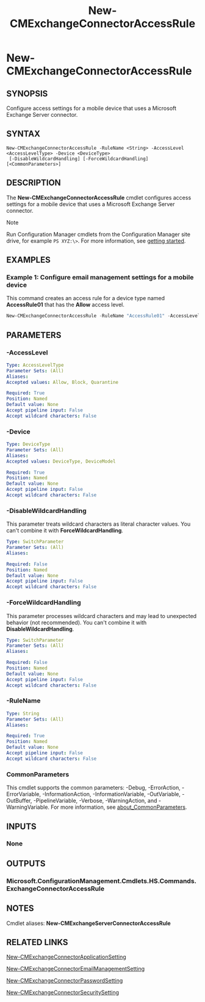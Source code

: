 ﻿---
description: Configure access settings for a mobile device that uses a Microsoft Exchange Server connector.
external help file: AdminUI.PS.HS.dll-Help.xml
Module Name: ConfigurationManager
ms.date: 07/30/2020
schema: 2.0.0
title: New-CMExchangeConnectorAccessRule
---

# New-CMExchangeConnectorAccessRule

## SYNOPSIS

Configure access settings for a mobile device that uses a Microsoft Exchange Server connector.

## SYNTAX

```
New-CMExchangeConnectorAccessRule -RuleName <String> -AccessLevel <AccessLevelType> -Device <DeviceType>
 [-DisableWildcardHandling] [-ForceWildcardHandling] [<CommonParameters>]
```

## DESCRIPTION
The **New-CMExchangeConnectorAccessRule** cmdlet configures access settings for a mobile device that uses a Microsoft Exchange Server connector.

> [!NOTE]
> Run Configuration Manager cmdlets from the Configuration Manager site drive, for example `PS XYZ:\>`. For more information, see [getting started](/powershell/sccm/overview).

## EXAMPLES

### Example 1: Configure email management settings for a mobile device

This command creates an access rule for a device type named **AccessRule01** that has the **Allow** access level.

```powershell
New-CMExchangeConnectorAccessRule -RuleName "AccessRule01" -AccessLevel Allow -Device DeviceType
```

## PARAMETERS

### -AccessLevel
```yaml
Type: AccessLevelType
Parameter Sets: (All)
Aliases:
Accepted values: Allow, Block, Quarantine

Required: True
Position: Named
Default value: None
Accept pipeline input: False
Accept wildcard characters: False
```

### -Device
```yaml
Type: DeviceType
Parameter Sets: (All)
Aliases:
Accepted values: DeviceType, DeviceModel

Required: True
Position: Named
Default value: None
Accept pipeline input: False
Accept wildcard characters: False
```

### -DisableWildcardHandling

This parameter treats wildcard characters as literal character values. You can't combine it with **ForceWildcardHandling**.

```yaml
Type: SwitchParameter
Parameter Sets: (All)
Aliases:

Required: False
Position: Named
Default value: None
Accept pipeline input: False
Accept wildcard characters: False
```

### -ForceWildcardHandling

This parameter processes wildcard characters and may lead to unexpected behavior (not recommended). You can't combine it with **DisableWildcardHandling**.

```yaml
Type: SwitchParameter
Parameter Sets: (All)
Aliases:

Required: False
Position: Named
Default value: None
Accept pipeline input: False
Accept wildcard characters: False
```

### -RuleName
```yaml
Type: String
Parameter Sets: (All)
Aliases:

Required: True
Position: Named
Default value: None
Accept pipeline input: False
Accept wildcard characters: False
```

### CommonParameters

This cmdlet supports the common parameters: -Debug, -ErrorAction, -ErrorVariable, -InformationAction, -InformationVariable, -OutVariable, -OutBuffer, -PipelineVariable, -Verbose, -WarningAction, and -WarningVariable. For more information, see [about_CommonParameters](https://docs.microsoft.com/powershell/module/microsoft.powershell.core/about/about_commonparameters?view=powershell-7).

## INPUTS

### None

## OUTPUTS

### Microsoft.ConfigurationManagement.Cmdlets.HS.Commands.ExchangeConnectorAccessRule

## NOTES

Cmdlet aliases: **New-CMExchangeServerConnectorAccessRule**

## RELATED LINKS

[New-CMExchangeConnectorApplicationSetting](New-CMExchangeConnectorApplicationSetting.md)

[New-CMExchangeConnectorEmailManagementSetting](New-CMExchangeConnectorEmailManagementSetting.md)

[New-CMExchangeConnectorPasswordSetting](New-CMExchangeConnectorPasswordSetting.md)

[New-CMExchangeConnectorSecuritySetting](New-CMExchangeConnectorSecuritySetting.md)
